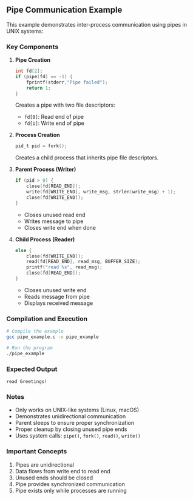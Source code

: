 ## Pipe Communication Example

This example demonstrates inter-process communication using pipes in UNIX systems:

### Key Components

1. **Pipe Creation**
   ```c
   int fd[2];
   if (pipe(fd) == -1) {
       fprintf(stderr,"Pipe failed");
       return 1;
   }
   ```
   Creates a pipe with two file descriptors:
   - `fd[0]`: Read end of pipe
   - `fd[1]`: Write end of pipe

2. **Process Creation**
   ```c
   pid_t pid = fork();
   ```
   Creates a child process that inherits pipe file descriptors.

3. **Parent Process (Writer)**
   ```c
   if (pid > 0) {
       close(fd[READ_END]);
       write(fd[WRITE_END], write_msg, strlen(write_msg) + 1);
       close(fd[WRITE_END]);
   }
   ```
   - Closes unused read end
   - Writes message to pipe
   - Closes write end when done

4. **Child Process (Reader)**
   ```c
   else {
       close(fd[WRITE_END]);
       read(fd[READ_END], read_msg, BUFFER_SIZE);
       printf("read %s", read_msg);
       close(fd[READ_END]);
   }
   ```
   - Closes unused write end
   - Reads message from pipe
   - Displays received message

### Compilation and Execution
```bash
# Compile the example
gcc pipe_example.c -o pipe_example

# Run the program
./pipe_example
```

### Expected Output
```
read Greetings!
```

### Notes
- Only works on UNIX-like systems (Linux, macOS)
- Demonstrates unidirectional communication
- Parent sleeps to ensure proper synchronization
- Proper cleanup by closing unused pipe ends
- Uses system calls: `pipe()`, `fork()`, `read()`, `write()`

### Important Concepts
1. Pipes are unidirectional
2. Data flows from write end to read end
3. Unused ends should be closed
4. Pipe provides synchronized communication
5. Pipe exists only while processes are running